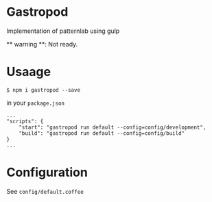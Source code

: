 # Gastropod

Implementation of patternlab using gulp

** warning **: Not ready.

# Usaage

```
$ npm i gastropod --save
```

in your `package.json`

```
...
"scripts": {
    "start": "gastropod run default --config=config/development",
    "build": "gastropod run default --config=config/build"
}
...
```

# Configuration

See `config/default.coffee`
